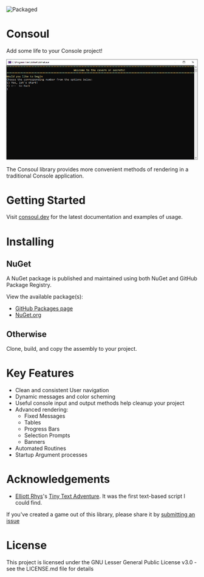 ![Packaged](https://github.com/tbm0115/Consoul/workflows/Publish%20to%20Package%20Registries/badge.svg)

# Consoul
Add some life to your Console project!

![Tiny Text Adventures](/Consoul_1.png)

The Consoul library provides more convenient methods of rendering in a traditional Console application.

# Getting Started
Visit [consoul.dev](https://consoul.dev) for the latest documentation and examples of usage.

# Installing

## NuGet
A NuGet package is published and maintained using both NuGet and GitHub Package Registry.

View the available package(s):
 - [GitHub Packages page](https://github.com/tbm0115/Consoul/packages)
 - [NuGet.org](https://nuget.org/packages/Consoul)

## Otherwise
Clone, build, and copy the assembly to your project.

# Key Features
 - Clean and consistent User navigation
 - Dynamic messages and color scheming
 - Useful console input and output methods help cleanup your project
 - Advanced rendering:
   - Fixed Messages
   - Tables
   - Progress Bars
   - Selection Prompts
   - Banners
 - Automated Routines
 - Startup Argument processes

# Acknowledgements
 - [Elliott Rhys](https://codereview.stackexchange.com/users/33091/elliott-rhys)'s [Tiny Text Adventure](https://codereview.stackexchange.com/questions/36768/tiny-text-adventure). It was the first text-based script I could find.

If you've created a game out of this library, please share it by [submitting an issue](https://github.com/tbm0115/Consoul/issues/new?assignees=tbm0115&labels=Game+Attribution&template=acknowledgement.md&title=Acknowledge%20Me)

# License
This project is licensed under the GNU Lesser General Public License v3.0 - see the LICENSE.md file for details
